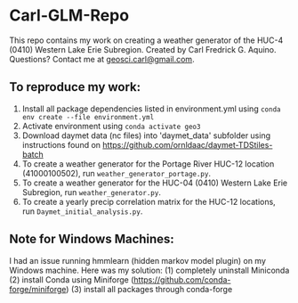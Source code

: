 # Carl-GLM-Repo
This repo contains my work on creating a weather generator of the HUC-4 (0410) Western Lake Erie Subregion. 
Created by Carl Fredrick G. Aquino. Questions? Contact me at geosci.carl@gmail.com.

## To reproduce my work:
1. Install all package dependencies listed in environment.yml using `conda env create --file environment.yml`
3. Activate environment using `conda activate geo3`
5. Download daymet data (nc files) into 'daymet_data' subfolder using instructions found on https://github.com/ornldaac/daymet-TDStiles-batch
6. To create a weather generator for the Portage River HUC-12 location (41000100502), run `weather_generator_portage.py`.
7. To create a weather generator for the HUC-04 (0410) Western Lake Erie Subregion, run `weather_generator.py`.
8. To create a yearly precip correlation matrix for the HUC-12 locations, run `Daymet_initial_analysis.py`.

## Note for Windows Machines:
I had an issue running hmmlearn (hidden markov model plugin) on my Windows machine. 
Here was my solution:
(1) completely uninstall Miniconda
(2) install Conda using Miniforge (https://github.com/conda-forge/miniforge)
(3) install all packages through conda-forge
